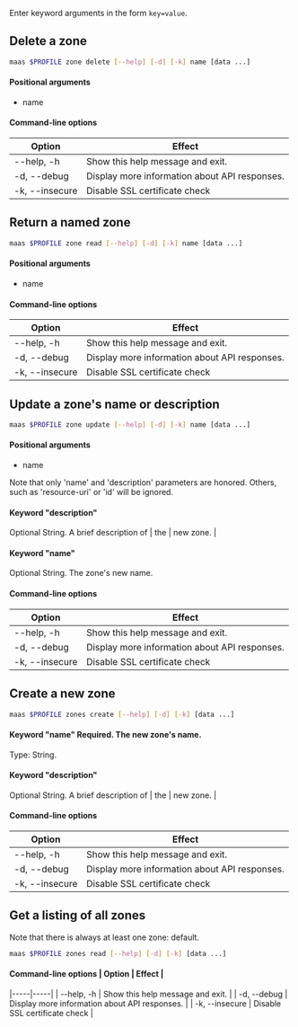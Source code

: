 Enter keyword arguments in the form `key=value`.

## Delete a zone

```bash
maas $PROFILE zone delete [--help] [-d] [-k] name [data ...] 
```

#### Positional arguments
- name

#### Command-line options
| Option | Effect |
|-----|-----|
| --help, -h | Show this help message and exit. |
| -d, --debug | Display more information about API responses. |
| -k, --insecure | Disable SSL certificate check |

## Return a named zone

```bash
maas $PROFILE zone read [--help] [-d] [-k] name [data ...] 
```

#### Positional arguments
- name

#### Command-line options
| Option | Effect |
|-----|-----|
| --help, -h | Show this help message and exit. |
| -d, --debug | Display more information about API responses. |
| -k, --insecure | Disable SSL certificate check |

## Update a zone's name or description

```bash
maas $PROFILE zone update [--help] [-d] [-k] name [data ...] 
```

#### Positional arguments
- name


Note that only 'name' and 'description' parameters are honored. Others, such as 'resource-uri' or 'id' will be ignored.

#### Keyword "description"
Optional String. A brief description of | the | new zone. |

#### Keyword "name"
Optional String. The zone's new name.

#### Command-line options
| Option | Effect |
|-----|-----|
| --help, -h | Show this help message and exit. |
| -d, --debug | Display more information about API responses. |
| -k, --insecure | Disable SSL certificate check |

## Create a new zone

```bash
maas $PROFILE zones create [--help] [-d] [-k] [data ...] 
```

#### Keyword "name" Required.  The new zone's name.
Type: String.

#### Keyword "description"
Optional String. A brief description of | the | new zone. |

#### Command-line options
| Option | Effect |
|-----|-----|
| --help, -h | Show this help message and exit. |
| -d, --debug | Display more information about API responses. |
| -k, --insecure | Disable SSL certificate check |

## Get a listing of all zones 

Note that there is always at least one zone: default.

```bash
maas $PROFILE zones read [--help] [-d] [-k] [data ...] 
```

#### Command-line options | Option | Effect |
|-----|-----|
| --help, -h | Show this help message and exit. |
| -d, --debug | Display more information about API responses. |
| -k, --insecure | Disable SSL certificate check |
